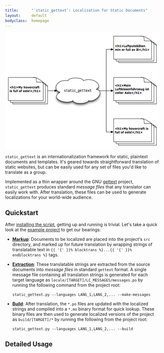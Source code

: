 ```yaml
---
title:      "`static_gettext`: Localization for Static Documents"
layout:     default
bodyclass:  homepage
---
```

<img src="workflow.png" width="565" height="380" alt="static_gettext in a nutshell">

`static_gettext` is an internationalization framework for static, plaintext
documents and templates.  It's geared towards straightforward translation
of static websites, but can be easily used for any set of files you'd like
to translate as a group.

Implemented as a thin wrapper around the GNU [gettext][] project,
`static_gettext` produces standard _message files_ that any translator can
easily work with.  After translation, these files can be used to generate
localizations for your world-wide audience.

[gettext]:  http://www.gnu.org/software/gettext/

Quickstart
----------

After [installing the script][install], getting up and running is trivial.
Let's take a quick look at the [example project][example] to get our bearings:

*   **[Markup][]**: Documents to be localized are placed into the project's `src`
    directory, and marked up for future translation by wrapping strings of
    translatable text in `{{ '{' }}% blocktrans %}...{{ '{' }}% endblocktrans %}`
    tags.

*   **[Extraction][]**: These translatable strings are extracted from the source
    documents into _message files_ in standard `gettext` format.  A single
    message file containing all translation strings is generated for each
    target language as `locale/[TARGET]/LC_MESSAGES/messages.po` by running
    the following command from the project root:

        static_gettext.py --languages LANG_1,LANG_2,... --make-messages

*   **[Build][]**: After translation, the `*.po` files are updated with the
    localized strings and compiled into a `*.mo` binary format for quick
    lookup.  These binary files are then used to generate localized versions
    of the project as `build/[TARGET]/*` by running the following from the
    project root:

        static_gettext.py --languages LANG_1,LANG_2,... --build

Detailed Usage
--------------

[Markup]:     markup.html
[Extraction]: extraction.html
[Build]:      build.html
[install]:  ./install.html
[example]:  http://github.com/mikewest/static_gettext/tree/master/example/
